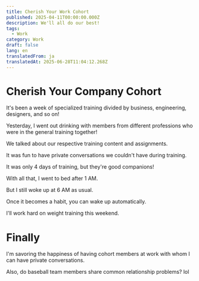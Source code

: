 ```yaml
---
title: Cherish Your Work Cohort
published: 2025-04-11T00:00:00.000Z
description: We'll all do our best!
tags:
  - Work
category: Work
draft: false
lang: en
translatedFrom: ja
translatedAt: 2025-06-28T11:04:12.268Z
---
```

# Cherish Your Company Cohort

It's been a week of specialized training divided by business, engineering, designers, and so on!

Yesterday, I went out drinking with members from different professions who were in the general training together!

We talked about our respective training content and assignments.

It was fun to have private conversations we couldn't have during training.

It was only 4 days of training, but they're good companions!

With all that, I went to bed after 1 AM.

But I still woke up at 6 AM as usual.

Once it becomes a habit, you can wake up automatically.

I'll work hard on weight training this weekend.

# Finally

I'm savoring the happiness of having cohort members at work with whom I can have private conversations.

Also, do baseball team members share common relationship problems? lol

